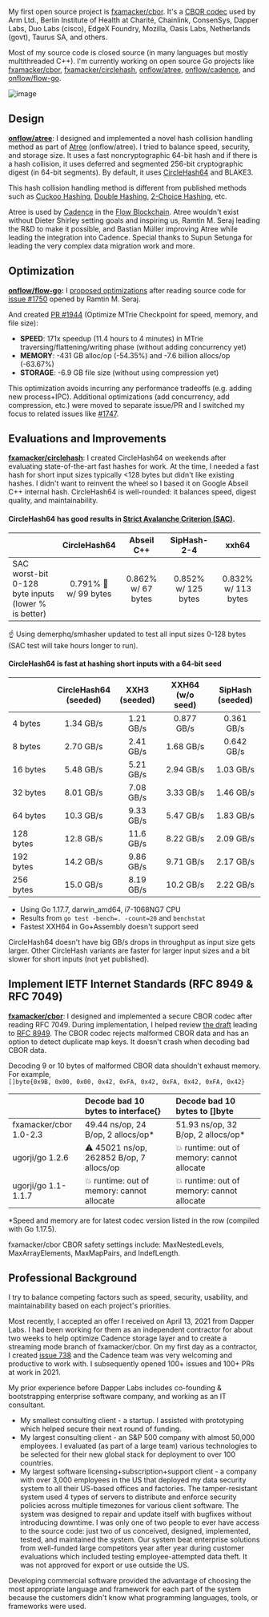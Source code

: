 My first open source project is [fxamacker/cbor](https://github.com/fxamacker/cbor). It's a [CBOR codec](https://github.com/fxamacker/cbor#cbor-codec-in-go) used by Arm Ltd., Berlin Institute of Health at Charité, Chainlink, ConsenSys, Dapper Labs, Duo Labs (cisco), EdgeX Foundry, Mozilla, Oasis Labs, Netherlands (govt), Taurus SA, and others.

Most of my source code is closed source (in many languages but mostly multithreaded C++). I'm currently working on open source Go projects like [fxamacker/cbor](https://github.com/fxamacker/cbor), [fxamacker/circlehash](https://github.com/fxamacker/circlehash), [onflow/atree](https://github.com/onflow/atree), [onflow/cadence](https://github.com/onflow/cadence), and [onflow/flow-go](https://github.com/onflow/flow-go).

![image](https://user-images.githubusercontent.com/57072051/145697520-4dc89ec2-435b-46f1-8e2c-f9e8ba0ca1df.png)

## Design

__[onflow/atree](https://github.com/onflow/atree)__: I designed and implemented a novel hash collision handling method as part of [Atree](https://github.com/onflow/atree) (onflow/atree).  I tried to balance speed, security, and storage size.  It uses a fast noncryptographic 64-bit hash and if there is a hash collision, it uses deferred and segmented 256-bit cryptographic digest (in 64-bit segments).  By default, it uses [CircleHash64](https://github.com/fxamacker/circlehash) and BLAKE3.

This hash collision handling method is different from published methods such as [Cuckoo Hashing](https://en.wikipedia.org/wiki/Cuckoo_hashing), [Double Hashing](https://en.wikipedia.org/wiki/Cuckoo_hashing), [2-Choice Hashing](https://en.wikipedia.org/wiki/2-choice_hashing), etc.

Atree is used by [Cadence](https://github.com/onflow/cadence) in the [Flow Blockchain](https://www.onflow.org/).  Atree wouldn't exist without Dieter Shirley setting goals and inspiring us, Ramtin M. Seraj leading the R&D to make it possible, and Bastian Müller improving Atree while leading the integration into Cadence. Special thanks to Supun Setunga for leading the very complex data migration work and more.

## Optimization

__[onflow/flow-go](https://github.com/onflow/flow-go):__  I [proposed optimizations](https://github.com/onflow/flow-go/issues/1750#issuecomment-1004870851) after reading source code for [issue #1750](https://github.com/onflow/flow-go/issues/1750) opened by Ramtin M. Seraj.

And created [PR #1944](https://github.com/onflow/flow-go/pull/1944) (Optimize MTrie Checkpoint for speed, memory, and file size):
- __SPEED__: 171x speedup (11.4 hours to 4 minutes) in MTrie traversing/flattening/writing phase (without adding concurrency yet)
- __MEMORY__: -431 GB alloc/op (-54.35%) and -7.6 billion allocs/op (-63.67%)
- __STORAGE__: -6.9 GB file size (without using compression yet)

This optimization avoids incurring any performance tradeoffs (e.g. adding new process+IPC).  Additional optimizations (add concurrency, add compression, etc.) were moved to separate issue/PR and I switched my focus to related issues like [#1747](https://github.com/onflow/flow-go/issues/1747).

## Evaluations and Improvements

__[fxamacker/circlehash](https://github.com/fxamacker/circlehash)__: I created CircleHash64 on weekends after evaluating state-of-the-art fast hashes for work. At the time, I needed a fast hash for short input sizes typically <128 bytes but didn't like existing hashes.  I didn't want to reinvent the wheel so I based it on Google Abseil C++ internal hash.  CircleHash64 is well-rounded: it balances speed, digest quality, and maintainability.

#### CircleHash64 has good results in [Strict Avalanche Criterion (SAC)](https://en.wikipedia.org/wiki/Avalanche_effect#Strict_avalanche_criterion).

|                | CircleHash64 | Abseil C++ | SipHash-2-4 | xxh64 |
| :---           | :---:         | :---:  | :---: | :---: |
| SAC worst-bit <br/> 0-128 byte inputs <br/> (lower % is better) | 0.791% 🥇 <br/> w/ 99 bytes | 0.862% <br/> w/ 67 bytes | 0.852% <br/> w/ 125 bytes | 0.832% <br/> w/ 113 bytes |

☝️ Using demerphq/smhasher updated to test all input sizes 0-128 bytes (SAC test will take hours longer to run).

#### CircleHash64 is fast at hashing short inputs with a 64-bit seed

|              | CircleHash64<br/>(seeded) | XXH3<br/>(seeded) | XXH64<br/>(w/o seed) | SipHash<br/>(seeded) |
|:-------------|:---:|:---:|:---:|:---:|
| 4 bytes | 1.34 GB/s | 1.21 GB/s| 0.877 GB/s | 0.361 GB/s |
| 8 bytes | 2.70 GB/s | 2.41 GB/s | 1.68 GB/s | 0.642 GB/s |
| 16 bytes | 5.48 GB/s | 5.21 GB/s | 2.94 GB/s | 1.03 GB/s |
| 32 bytes | 8.01 GB/s | 7.08 GB/s | 3.33 GB/s | 1.46 GB/s |
| 64 bytes | 10.3 GB/s | 9.33 GB/s | 5.47 GB/s | 1.83 GB/s |
| 128 bytes | 12.8 GB/s | 11.6 GB/s | 8.22 GB/s | 2.09 GB/s |
| 192 bytes | 14.2 GB/s | 9.86 GB/s | 9.71 GB/s | 2.17 GB/s |
| 256 bytes | 15.0 GB/s | 8.19 GB/s | 10.2 GB/s | 2.22 GB/s |

- Using Go 1.17.7, darwin_amd64, i7-1068NG7 CPU
- Results from `go test -bench=. -count=20` and `benchstat`
- Fastest XXH64 in Go+Assembly doesn't support seed

CircleHash64 doesn't have big GB/s drops in throughput as input size gets larger.  Other CircleHash variants are faster for larger input sizes and a bit slower for short inputs (not yet published).

## Implement IETF Internet Standards (RFC 8949 & RFC 7049)

__[fxamacker/cbor](https://github.com/fxamacker/cbor)__: I designed and implemented a secure CBOR codec after reading RFC 7049.  During implementation, I helped review [the draft](https://github.com/cbor-wg/CBORbis) leading to [RFC 8949](https://datatracker.ietf.org/doc/html/rfc8949).  The CBOR codec rejects malformed CBOR data and has an option to detect duplicate map keys.  It doesn't crash when decoding bad CBOR data.

Decoding 9 or 10 bytes of malformed CBOR data shouldn't exhaust memory. For example,  
`[]byte{0x9B, 0x00, 0x00, 0x42, 0xFA, 0x42, 0xFA, 0x42, 0xFA, 0x42}`

|     | Decode bad 10 bytes to interface{} | Decode bad 10 bytes to []byte |
| :--- | :------------------ | :--------------- |
| fxamacker/cbor<br/>1.0-2.3 | 49.44 ns/op, 24 B/op, 2 allocs/op* | 51.93 ns/op, 32 B/op, 2 allocs/op* |
| ugorji/go 1.2.6 | ⚠️ 45021 ns/op, 262852 B/op, 7 allocs/op | 💥 runtime: out of memory: cannot allocate |
| ugorji/go 1.1-1.1.7 | 💥 runtime: out of memory: cannot allocate | 💥 runtime: out of memory: cannot allocate|

*Speed and memory are for latest codec version listed in the row (compiled with Go 1.17.5).

fxamacker/cbor CBOR safety settings include: MaxNestedLevels, MaxArrayElements, MaxMapPairs, and IndefLength.

## Professional Background

I try to balance competing factors such as speed, security, usability, and maintainability based on each project's priorities.

Most recently, I accepted an offer I received on April 13, 2021 from Dapper Labs. I had been working for them as an independent contractor for about two weeks to help optimize Cadence storage layer and to create a streaming mode branch of fxamacker/cbor.  On my first day as a contractor, I created [issue 738](https://github.com/onflow/cadence/issues/738) and the Cadence team was very welcoming and productive to work with.  I subsequently opened 100+ issues and 100+ PRs at work in 2021.

My prior experience before Dapper Labs includes co-founding & bootstrapping enterprise software company, and working as an IT consultant.

- My smallest consulting client - a startup.  I assisted with prototyping which helped secure their next round of funding.
- My largest consulting client - an S&P 500 company with almost 50,000 employees.  I evaluated (as part of a large team) various technologies to be selected for their new global stack for deployment to over 100 countries.
- My largest software licensing+subscription+support client - a company with over 3,000 employees in the US that deployed my data security system to all their US-based offices and factories.  The tamper-resistant system used 4 types of servers to distribute and enforce security policies across multiple timezones for various client software.  The system was designed to repair and update itself with bugfixes without introducing downtime.  I was only one of two people to ever have access to the source code: just two of us conceived, designed, implemented, tested, and maintained the system.  Our system beat enterprise solutions from well-funded large competitors year after year during customer evaluations which included testing employee-attempted data theft.  It was not approved for export or use outside the US.

Developing commercial software provided the advantage of choosing the most appropriate language and framework for each part of the system because the customers didn't know what programming languages, tools, or frameworks were used.
